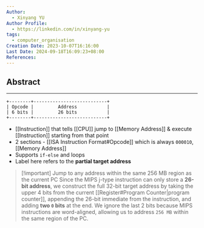 ```yaml
---
Author:
  - Xinyang YU
Author Profile:
  - https://linkedin.com/in/xinyang-yu
tags:
  - computer_organisation
Creation Date: 2023-10-07T16:16:00
Last Date: 2024-09-18T16:09:23+08:00
References: 
---
```

## Abstract
---
```
+--------+---------------------------+
| Opcode |         Address           |
| 6 bits |         26 bits           |
+--------+---------------------------+
```

 - [[Instruction]] that tells [[CPU]] jump to [[Memory Address]] & execute [[Instruction]] starting from that point
 - 2 sections - [[ISA Instruction Format#Opcode]] which is always `000010`, [[Memory Address]]
 - Supports `if-else` and loops 
 - Label here refers to the **partial target address**

>[!important] Jump to any address within the same 256 MB region as the current PC
> Since the MIPS j-type instruction can only store a **26-bit address**, we construct the full 32-bit target address by taking the upper 4 bits from the current [[Register#Program Counter|program counter]], appending the 26-bit immediate from the instruction, and adding **two `0` bits** at the end. We ignore the last 2 bits because MIPS instructions are word-aligned, allowing us to address `256 MB` within the same region of the PC.